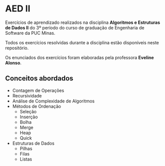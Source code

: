 # AED II

Exercícios de aprendizado realizados na disciplina **Algoritmos e Estruturas de Dados II** do 3º período do curso de graduação de Engenharia de Software da PUC Minas.

Todos os exercícios resolvidas durante a disciplina estão disponíveis neste repositório.

Os enunciados dos exercícios foram elaboradas pela professora **Eveline Alonso**.

## Conceitos abordados

- Contagem de Operações
- Recursividade
- Análise de Complexidade de Algoritmos
- Métodos de Ordenação
  - Seleção
  - Inserção
  - Bolha
  - Merge
  - Heap
  - Quick
- Estruturas de Dados
  - Pilhas
  - Filas
  - Listas
